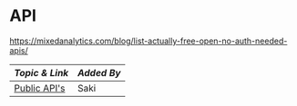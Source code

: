 # API

https://mixedanalytics.com/blog/list-actually-free-open-no-auth-needed-apis/

| **_Topic & Link_** | **_Added By_** |
| -------- | -------- |
|[Public API's](https://www.notion.so/Snake-Code-Challenge-7be6286534c249048591904582c8a203)|Saki
